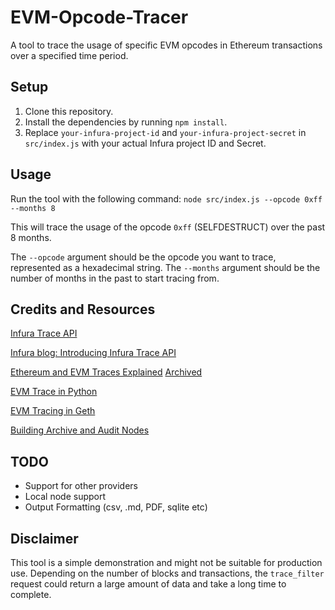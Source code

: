 # EVM-Opcode-Tracer
A tool to trace the usage of specific EVM opcodes in Ethereum transactions over a specified time period.

## Setup

1. Clone this repository.
2. Install the dependencies by running `npm install`.
3. Replace `your-infura-project-id` and `your-infura-project-secret` in `src/index.js` with your actual Infura project ID and Secret.

## Usage

Run the tool with the following command:
```node src/index.js --opcode 0xff --months 8```

This will trace the usage of the opcode `0xff` (SELFDESTRUCT) over the past 8 months.

The `--opcode` argument should be the opcode you want to trace, represented as a hexadecimal string. The `--months` argument should be the number of months in the past to start tracing from.

## Credits and Resources
[Infura Trace API](https://www.infura.io/platform/trace-api?ref=infura.ghost.io)

[Infura blog: Introducing Infura Trace API](https://blog.infura.io/post/introducing-the-infura-trace-api-gain-deeper-insights-from-the-ethereum-execution-layer)

[Ethereum and EVM Traces Explained](https://levelup.gitconnected.com/ethereum-and-evm-traces-explained-784ef9bf89a6) [Archived](https://archive.is/Ru0iB)

[EVM Trace in Python](https://github.com/ApeWorX/evm-trace)

[EVM Tracing in Geth](https://geth.ethereum.org/docs/developers/evm-tracing)

[Building Archive and Audit Nodes](https://tjayrush.medium.com/building-your-own-ethereum-archive-node-72c014affc09)

## TODO
- Support for other providers
- Local node support
- Output Formatting (csv, .md, PDF, sqlite etc)

## Disclaimer

This tool is a simple demonstration and might not be suitable for production use. Depending on the number of blocks and transactions, the `trace_filter` request could return a large amount of data and take a long time to complete.


